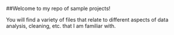 
##Welcome to my repo of sample projects!

You will find a variety of files that relate to different aspects of data analysis, cleaning, etc. that I am familiar with. 
